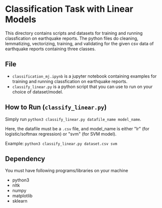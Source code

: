 # Classification Task with Linear Models

This directory contains scripts and datasets for training and running classfication on earthquake reports.
The python files do cleaning, lemmatizing, vectorizing, training, and validating for the given csv data of earthquake reports containing three classes.

## File
- `classification_mj.ipynb` is a jupyter notebook containing examples for training and running classfication on earthquake reports.
- `classify_linear.py` is a python script that you can use to run on your choice of dataset/model.

## How to Run (`classify_linear.py`)
Simply run `python3 classify_linear.py datafile_name model_name`.

Here, the datafile must be a `.csv` file, and model_name is either "lr" (for logistic/softmax regression) or "svm" (for SVM model).

Example: `python3 classify_linear.py dataset.csv svm`


## Dependency
You must have following programs/libraries on your machine
- python3
- nltk
- numpy
- matplotlib
- sklearn
